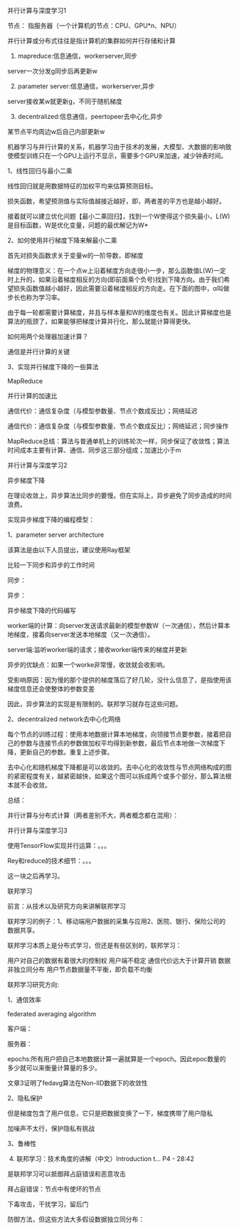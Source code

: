 并行计算与深度学习1

节点： 指服务器（一个计算机的节点：CPU、GPU*n、NPU）

并行计算或分布式往往是指计算机的集群如何并行存储和计算

1. mapreduce:信息通信，workerserver,同步

server一次分发g同步后再更新w

2. parameter server:信息通信，workerserver,异步

server接收某w就更新g，不同于随机梯度

3. decentralized:信息通信，peertopeer去中心化,异步

某节点平均周边w后自己内部更新w


机器学习与并行计算的关系，机器学习由于技术的发展，大模型、大数据的影响致使模型训练只在一个GPU上运行不显示，需要多个GPU来加速，减少钟表时间。

1、线性回归与最小二乘

线性回归就是用数据特征的加权平均来估算预测目标。


损失函数，希望预测值与实际值越接近越好，即，两者差的平方也是越小越好。 


接着就可以建立优化问题【最小二乘回归】，找到一个W使得这个损失最小，L(W)是目标函数，W是优化变量，问题的最优解记为W*

2、如何使用并行梯度下降来解最小二乘

首先对损失函数求关于变量w的一阶导数，即梯度

梯度的物理意义：在一个点w上沿着梯度方向走很小一步，那么函数值L(W)一定时上升的，如果沿着梯度相反的方向(即前面乘个负号)找到下降方向。由于我们希望损失函数值越小越好，因此需要沿着梯度相反的方向走。在下面的图中，α叫做步长也称为学习率。


由于每一轮都需要计算梯度，并且与样本量和W的维度也有关。因此计算梯度也是算法的瓶颈了，如果能够把梯度计算并行化，那么就能计算得更快。

如何用两个处理器加速计算？

通信是并行计算的关键


3、实现并行梯度下降的一些算法

MapReduce



并行计算的加速比


通信代价：通信复杂度（与模型参数量、节点个数成反比）；网络延迟


通信代价：通信复杂度（与模型参数量、节点个数成反比）；网络延迟；同步操作

MapReduce总结：算法与普通单机上的训练轮次一样，同步保证了收敛性；算法时间成本主要有计算、通信、同步这三部分组成；加速比小于m


并行计算与深度学习2

异步梯度下降

在理论收敛上，异步算法比同步的要慢。但在实际上，异步避免了同步造成的时间浪费。

实现异步梯度下降的编程模型：

1、parameter server architecture


该算法是由以下人员提出，建议使用Ray框架


比较一下同步和异步的工作时间

同步：


异步：


 异步梯度下降的代码编写

worker端的计算：向server发送请求最新的模型参数W（一次通信），然后计算本地梯度，接着向server发送本地梯度（又一次通信）。

server端:监听worker端的请求；接收worker端传来的梯度并更新


异步的优缺点：如果一个worke非常慢，收敛就会收影响。


受影响原因：因为慢的那个提供的梯度落后了好几轮，没什么信息了，是指使用该梯度信息还会使整体的参数变差


因此，异步算法的实现是有限制的。联邦学习就存在这些问题。

2、decentralized network去中心化网络


每个节点的训练过程：使用本地数据计算本地梯度，向领接节点要参数，接着把自己的参数与连接节点的参数做加权平均得到新参数，最后节点本地做一次梯度下降，更新自己的参数。重复上述步骤。


去中心化和随机梯度下降都是可以收敛的。去中心化的收敛性与节点网络构成的图的紧密程度有关，越紧密越快，如果这个图可以拆成两个或多个部分，那么算法根本就不会收敛。


总结：



并行计算与分布式计算（两者差别不大，两者概念都在混用）：


并行计算与深度学习3

使用TensorFlow实现并行运算：。。。

Rey和reduce的技术细节：。。。

这一块之后再学习。



联邦学习

前言：从技术以及研究方向来讲解联邦学习

联邦学习的例子：1、移动端用户数据的采集与应用2、医院、银行、保险公司的数据共享。


联邦学习本质上是分布式学习，但还是有些区别的，联邦学习：

用户对自己的数据有着很大的控制权
用户端不稳定
通信代价远大于计算开销
数据非独立同分布
用户节点数据量不平衡，即负载不均衡

联邦学习研究方向:

1、通信效率


federated averaging algorithm

客户端：


服务器：





epochs:所有用户把自己本地数据计算一遍就算是一个epoch。因此epoc数量的多少就可以来衡量计算量的多少。


文章3证明了fedavg算法在Non-IID数据下的收敛性


2、隐私保护


但是梯度包含了用户信息，它只是把数据变换了一下，梯度携带了用户隐私



加噪声不太行，保护隐私有挑战

3、鲁棒性

﻿
4. 联邦学习：技术角度的讲解（中文）Introduction t... P4 - 28:42
﻿

是联邦学习可以抵御拜占庭错误和恶意攻击

拜占庭错误：节点中有使坏的节点


下毒攻击，干扰学习，留后门

防御方法，但这些方法大多假设数据独立同分布：

